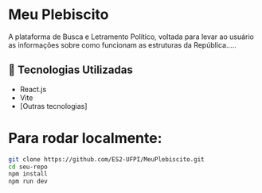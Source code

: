 # Meu Plebiscito

A plataforma de Busca e Letramento Político, voltada para levar ao usuário as informações sobre como funcionam as estruturas da República.....

## 🚀 Tecnologias Utilizadas

- React.js
- Vite
- [Outras tecnologias]

# Para rodar localmente:

```bash
git clone https://github.com/ES2-UFPI/MeuPlebiscito.git
cd seu-repo
npm install
npm run dev
```
